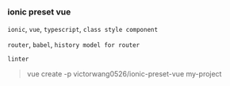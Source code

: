 ### ionic preset vue

`ionic`, `vue`, `typescript`, `class style component`

`router`, `babel`, `history model for router`

`linter`

> vue create -p victorwang0526/ionic-preset-vue my-project
